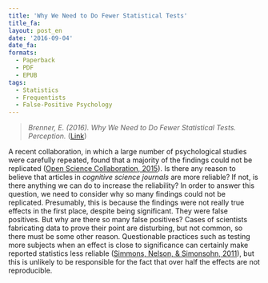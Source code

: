 ```yaml
---
title: 'Why We Need to Do Fewer Statistical Tests'
title_fa:
layout: post_en
date: '2016-09-04'
date_fa:
formats:
  - Paperback
  - PDF
  - EPUB
tags:
  - Statistics
  - Frequentists
  - False-Positive Psychology
---
```


> *Brenner, E. (2016). Why We Need to Do Fewer Statistical Tests. Perception.* ([Link](http://pec.sagepub.com/content/45/5/489))

A recent collaboration, in which a large number of psychological studies were carefully repeated, found that a majority of the findings could not be replicated ([Open Science Collaboration, 2015](http://eprints.lse.ac.uk/65159/1/__lse.ac.uk_storage_LIBRARY_Secondary_libfile_shared_repository_Content_Kappes,%20H_Estimating%20reproducibility_Kappes_Estimating%20the%20reproducibility_2016.pdf)). Is there any reason to believe that articles in *cognitive science journals* are more reliable? If not, is there anything we can do to increase the reliability? In order to answer this question, we need to consider why so many findings could not be replicated. Presumably, this is because the findings were not really true effects in the first place, despite being significant. They were false positives. But why are there so many false positives? Cases of scientists fabricating data to prove their point are disturbing, but not common, so there must be some other reason. Questionable practices such as testing more subjects when an effect is close to significance can certainly make reported statistics less reliable ([Simmons, Nelson, & Simonsohn, 2011](http://pss.sagepub.com/content/22/11/1359)), but this is unlikely to be responsible for the fact that over half the effects are not reproducible.
